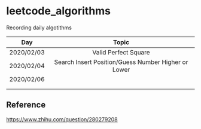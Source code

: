 # leetcode_algorithms
Recording daily algotithms

|    Day     |                        Topic                        |
| :--------: | :-------------------------------------------------: |
| 2020/02/03 |                Valid Perfect Square                 |
| 2020/02/04 | Search Insert Position/Guess Number Higher or Lower |
| 2020/02/06 |                                                     |
|            |                                                     |
|            |                                                     |



## Reference

https://www.zhihu.com/question/280279208

